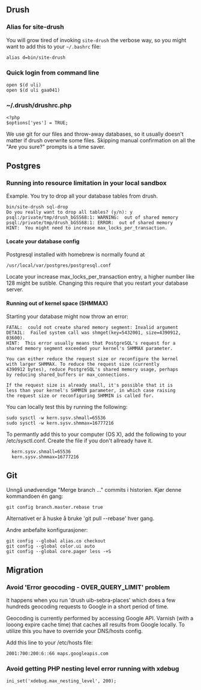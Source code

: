 
## Drush

### Alias for site-drush

You will grow tired of invoking `site-drush` the verbose way, so you might want to add this to your `~/.bashrc` file:

    alias d=bin/site-drush


### Quick login from command line

    open $(d uli)
    open $(d uli gaa041)


### ~/.drush/drushrc.php

    <?php
    $options['yes'] = TRUE;

We use git for our files and throw-away databases, so it usually doesn't matter if drush overwrite
some files.  Skipping manual confirmation on all the "Are you sure?" prompts is a time saver.

## Postgres

### Running into resource limitation in your local sandbox
Example. You try to drop all your database tables from drush.

    bin/site-drush sql-drop
    Do you really want to drop all tables? (y/n): y
    psql:/private/tmp/drush_bGSS68:1: WARNING:  out of shared memory
    psql:/private/tmp/drush_bGSS68:1: ERROR:  out of shared memory
    HINT:  You might need to increase max_locks_per_transaction.

#### Locate your database config
Postgresql installed with homebrew is normally found at

    /usr/local/var/postgres/postgresql.conf

Locate your increase max_locks_per_transaction entry, a higher number like 128 might be sutible. Changing this require that you restart your database server.

#### Running out of kernel space (SHMMAX)
Starting your database might now throw an error:

    FATAL:  could not create shared memory segment: Invalid argument
    DETAIL:  Failed system call was shmget(key=5432001, size=4390912, 03600).
    HINT:  This error usually means that PostgreSQL's request for a
    shared memory segment exceeded your kernel's SHMMAX parameter.

    You can either reduce the request size or reconfigure the kernel
    with larger SHMMAX. To reduce the request size (currently
    4390912 bytes), reduce PostgreSQL's shared memory usage, perhaps
    by reducing shared_buffers or max_connections.

    If the request size is already small, it's possible that it is
    less than your kernel's SHMMIN parameter, in which case raising
    the request size or reconfiguring SHMMIN is called for.

You can locally test this by running the following:

    sudo sysctl -w kern.sysv.shmall=65536
    sudo sysctl -w kern.sysv.shmmax=16777216

To permantly add this to your computer (OS X), add the following to your /etc/sysctl.conf. Create the file if you don't allready have it.

      kern.sysv.shmall=65536
      kern.sysv.shmmax=16777216

## Git

Unngå unødvendige "Merge branch ..." commits i historien.  Kjør denne kommandoen én gang:

    git config branch.master.rebase true

Alternativet er å huske å bruke 'git pull --rebase' hver gang.

Andre anbefalte konfigurasjoner:

    git config --global alias.co checkout
    git config --global color.ui auto
    git config --global core.pager less -+S

## Migration

### Avoid 'Error geocoding - OVER\_QUERY\_LIMIT' problem

It happens when you run 'drush uib-sebra-places' which does a few hundreds geocoding requests to Google in a short period of time.

Geocoding is currently performed by accessing Google API. Varnish (with a looong expire cache time) that caches all results from Google locally. To utilize this you have to override your DNS/hosts config.

Add this line to your /etc/hosts file:
    
    2001:700:200:6::66 maps.googleapis.com

### Avoid getting PHP nesting level error running with xdebug

    ini_set('xdebug.max_nesting_level', 200);

